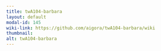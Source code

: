 ```yaml
---
title: twA104-barbara
layout: default
modal-id: 145
wiki-link: https://github.com/aigora/twA104-barbara/wiki
thumbnail: 
alt: twA104-barbara
---
```

